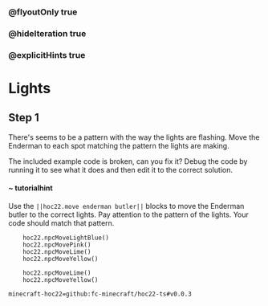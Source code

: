 ### @flyoutOnly true
### @hideIteration true
### @explicitHints true


# Lights

## Step 1
There's seems to be a pattern with the way the lights are flashing. Move the Enderman to each spot matching the pattern the lights are making.

The included example code is broken, can you fix it? Debug the code by running it to see what it does and then edit it to the correct solution.

#### ~ tutorialhint 
Use the ``||hoc22.move enderman butler||`` blocks to move the Enderman butler to the correct lights. Pay attention to the pattern of the lights. Your code should match that pattern. 



```ghost
    hoc22.npcMoveLightBlue()
    hoc22.npcMovePink()
    hoc22.npcMoveLime()
    hoc22.npcMoveYellow()
```
```template
    hoc22.npcMoveLime() 
    hoc22.npcMoveYellow()
```
```package
minecraft-hoc22=github:fc-minecraft/hoc22-ts#v0.0.3
```